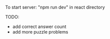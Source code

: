 To start server: 
"npm run dev" in react directory

TODO:
- add correct answer count
- add more puzzle problems
